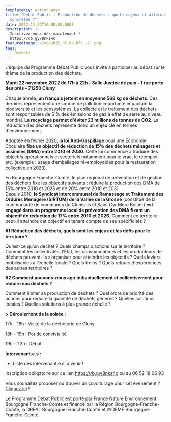 ```yaml
---
templateKey: action-post
title: "Débat Public : Production de déchets : quels enjeux et alternatives
  concrètes ?"
date: 2022-11-22T16:00:00.000Z
description: |-
  Inscrivez-vous dès maintenant ! 
  https://rb.gy/8nks4c
featuredimage: /img/2022_nl-dp-bfc_-7-.png
tags:
  - Déchets
---
```

L'équipe du Programme Débat Public vous invite à participer au débat sur le thème de la production des déchets.

**Mardi 22 novembre 2022 de 17h à 22h - Salle Justice de paix - 1 rue porte des prés - 71250 Cluny**

Chaque année, **un français jettent en moyenne 568 kg de déchets**[](imap://animation%40debatpublic-bfc%2Eorg@ssl0.ovh.net:993/fetch%3EUID%3E.INBOX.3-D%26AOk-bat%20%22D%26AOk-chets%22%202022%3E6#_ftn1). Ces derniers représentent une source de pollution importante impactant la biodiversité et les écosystèmes. La collecte et le traitement des déchets sont responsables de 5 % des émissions de gaz à effet de serre au niveau mondial[](imap://animation%40debatpublic-bfc%2Eorg@ssl0.ovh.net:993/fetch%3EUID%3E.INBOX.3-D%26AOk-bat%20%22D%26AOk-chets%22%202022%3E6#_ftn2). **Le recyclage permet d'éviter 23 millions de tonnes de CO2**[](imap://animation%40debatpublic-bfc%2Eorg@ssl0.ovh.net:993/fetch%3EUID%3E.INBOX.3-D%26AOk-bat%20%22D%26AOk-chets%22%202022%3E6#_ftn3). La réduction des déchets représente donc un enjeu clé en termes d'environnement.

Adoptée en février 2020, **la loi Anti-Gaspillage** pour une Économie Circulaire[](imap://animation%40debatpublic-bfc%2Eorg@ssl0.ovh.net:993/fetch%3EUID%3E.INBOX.3-D%26AOk-bat%20%22D%26AOk-chets%22%202022%3E6#_ftn4) **fixe un objectif de réduction de 15% des déchets ménagers et assimilés (DMA) entre 2010 et 2030**. Cette loi commence à traduire des objectifs opérationnels et sectoriels notamment pour le vrac, le réemploi, etc. (exemple : usage d’emballages ré-employables pour la restauration collective en 2023).

En Bourgogne Franche-Comté, le plan régional de prévention et de gestion des déchets fixe les objectifs suivants : réduire la production des DMA de 15% entre 2010 et 2025 et de 20% entre 2010 et 2031[](imap://animation%40debatpublic-bfc%2Eorg@ssl0.ovh.net:993/fetch%3EUID%3E.INBOX.3-D%26AOk-bat%20%22D%26AOk-chets%22%202022%3E6#_ftn5).\
Depuis 2010, **le Syndicat Intercommunal de Ramassage et Traitement des Ordures Ménagère (SIRTOM) de la Vallée de la Grosne** (constitué de la communauté de communes du Clunisois et Saint Cyr Mère Boitier) **est engagé dans un programme local de prévention des DMA fixant un objectif de réduction de 17% entre 2010 et 2026**[](imap://animation%40debatpublic-bfc%2Eorg@ssl0.ovh.net:993/fetch%3EUID%3E.INBOX.3-D%26AOk-bat%20%22D%26AOk-chets%22%202022%3E6#_ftn6). Comment ce territoire peut-il atteindre cet objectif en tenant compte de ses spécificités ?

**\#1 Réduction des déchets, quels sont les enjeux et les défis pour le territoire ?**

Qu’est-ce qu’un déchet ? Quels champs d’actions sur le territoire ? Comment les collectivités, l’État, les consommateurs et les producteurs de déchets peuvent-ils s’organiser pour atteindre les objectifs ? Quels leviers mobilisables à l’échelle locale ? Quels freins ? Quels retours d'expériences des autres territoires ?

**\#2 Comment pouvons-nous agir individuellement et collectivement pour réduire nos déchets ?**

Comment limiter sa production de déchets ? Quel ordre de priorité des actions pour réduire la quantité de déchets générés ? Quelles solutions locales ? Quelles solutions à plus grande échelle ?

**\> Déroulement de la soirée :**

1﻿7h - 18h : Visite de la déchèterie de Cluny

1﻿8h - 19h : Pot de convivialité

1﻿9h - 22h : Débat

**Intervenant.e.s :**

* Liste des intervenant.e.s. à venir !

Inscription obligatoire sur ce lien <https://rb.gy/8nks4c> ou au 06 52 18 06 93

Vous souhaitez proposer ou trouver un covoiturage pour cet évènement ? [Cliquez ici](https://rb.gy/vbbvpa) !

Le Programme Débat Public est porté par France Nature Environnement Bourgogne Franche-Comté et financé par la Région Bourgogne-Franche-Comté, la DREAL Bourgogne-Franche-Comté et l’ADEME Bourgogne-Franche-Comté.